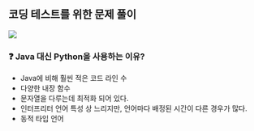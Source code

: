 ## 코딩 테스트를 위한 문제 풀이
  <img src="https://img.shields.io/badge/python-3776AB?style=for-the-badge&logo=python&logoColor=white">

  ### :question: Java 대신 Python을 사용하는 이유?
  - Java에 비해 훨씬 적은 코드 라인 수
  - 다양한 내장 함수
  - 문자열을 다루는데 최적화 되어 있다.
  - 인터프리터 언어 특성 상 느리지만, 언어마다 배정된 시간이 다른 경우가 많다.
  - 동적 타입 언어
